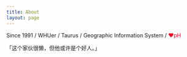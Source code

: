 ```yaml
---
title: About
layout: page
---
```


Since 1991 / WHUer / Taurus / Geographic Information System / <span style="color:#f10026">❤pH</span>

「这个家伙很懒，但他或许是个好人。」